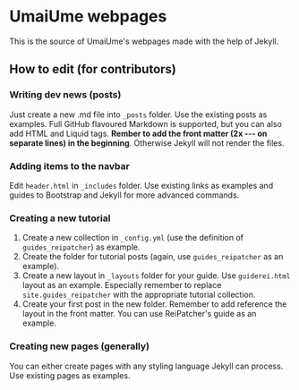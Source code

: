 # UmaiUme webpages

This is the source of UmaiUme's webpages made with the help of Jekyll.

## How to edit (for contributors)

### Writing dev news (posts)
Just create a new .md file into `_posts` folder. Use the existing posts as examples.
Full GitHub flavoured Markdown is supported, but you can also add HTML and Liquid tags.
**Rember to add the front matter (2x --- on separate lines) in the beginning**. Otherwise Jekyll will not render the files.

### Adding items to the navbar
Edit `header.html` in `_includes` folder. Use existing links as examples and guides to Bootstrap and Jekyll for more advanced commands.

### Creating a new tutorial
1. Create a new collection in `_config.yml` (use the definition of `guides_reipatcher`) as example.
2. Create the folder for tutorial posts (again, use `guides_reipatcher` as an example).
3. Create a new layout in `_layouts` folder for your guide. Use `guiderei.html` layout as an example. Especially remember to replace `site.guides_reipatcher` with the appropriate tutorial collection.
4. Create your first post in the new folder. Remember to add reference the layout in the front matter. You can use ReiPatcher's guide as an example.

### Creating new pages (generally)
You can either create pages with any styling language Jekyll can process. Use existing pages as examples.
